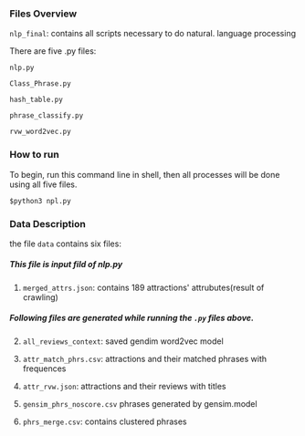 ### Files Overview
<code>nlp_final</code>: contains all scripts necessary to do natural. language processing

There are five .py files:

<code>nlp.py</code>

<code>Class_Phrase.py</code>

<code>hash_table.py</code>

<code>phrase_classify.py</code>

<code>rvw_word2vec.py</code>

### How to run

To begin, run this command line in shell, then all processes will be done using all five files.

<code>$python3 npl.py</code>


### Data Description
the file <code>data</code> contains six files:

##### This file is input fild of nlp.py
1. <code>merged_attrs.json</code>: contains 189 attractions' attrubutes(result of crawling)


##### Following files are generated while running the <code>.py</code> files above.

2. <code>all_reviews_context</code>: saved gendim word2vec model

3. <code>attr_match_phrs.csv</code>: attractions and their matched phrases with frequences

4. <code>attr_rvw.json</code>: attractions and their reviews with titles

5. <code>gensim_phrs_noscore.csv</code> phrases generated by gensim.model

6. <code>phrs_merge.csv</code>: contains clustered phrases


